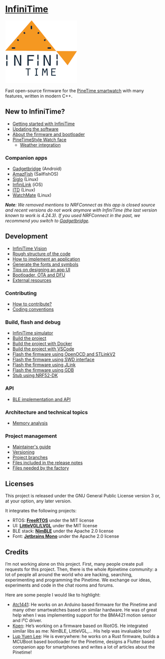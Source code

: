 # [InfiniTime](https://github.com/InfiniTimeOrg/InfiniTime)

![InfiniTime logo](doc/logo/infinitime-logo-small.jpg "InfiniTime Logo")

Fast open-source firmware for the [PineTime smartwatch](https://www.pine64.org/pinetime/) with many features, written in modern C++.

## New to InfiniTime?

- [Getting started with InfiniTime](doc/gettingStarted/gettingStarted-1.0.md)
- [Updating the software](doc/gettingStarted/updating-software.md)
- [About the firmware and bootloader](doc/gettingStarted/about-software.md)
- [PineTimeStyle Watch face](https://wiki.pine64.org/wiki/PineTimeStyle)
  - [Weather integration](https://wiki.pine64.org/wiki/Infinitime-Weather)

### Companion apps

- [Gadgetbridge](https://gadgetbridge.org/) (Android)
- [AmazFish](https://openrepos.net/content/piggz/amazfish/) (SailfishOS)
- [Siglo](https://github.com/alexr4535/siglo) (Linux)
- [InfiniLink](https://github.com/InfiniTimeOrg/InfiniLink) (iOS)
- [ITD](https://gitea.elara.ws/Elara6331/itd) (Linux)
- [WatchMate](https://github.com/azymohliad/watchmate) (Linux)

***Note**: We removed mentions to NRFConnect as this app is closed source and recent versions do not work anymore with InfiniTime (the last version known to work is 4.24.3). If you used NRFConnect in the past, we recommend you switch to [Gadgetbridge](https://gadgetbridge.org/).*

## Development

- [InfiniTime Vision](doc/InfiniTimeVision.md)
- [Rough structure of the code](doc/code/Intro.md)
- [How to implement an application](doc/code/Apps.md)
- [Generate the fonts and symbols](src/displayapp/fonts/README.md)
- [Tips on designing an app UI](doc/ui_guidelines.md)
- [Bootloader, OTA and DFU](doc/bootloader/README.md)
- [External resources](doc/ExternalResources.md)

### Contributing

- [How to contribute?](CONTRIBUTING.md)
- [Coding conventions](doc/coding-convention.md)

### Build, flash and debug

- [InfiniTime simulator](https://github.com/InfiniTimeOrg/InfiniSim)
- [Build the project](doc/buildAndProgram.md)
- [Build the project with Docker](doc/buildWithDocker.md)
- [Build the project with VSCode](doc/buildWithVScode.md)
- [Flash the firmware using OpenOCD and STLinkV2](doc/openOCD.md)
- [Flash the firmware using SWD interface](doc/SWD.md)
- [Flash the firmware using JLink](doc/jlink.md)
- [Flash the firmware using GDB](doc/gdb.md)
- [Stub using NRF52-DK](doc/PinetimeStubWithNrf52DK.md)

### API

- [BLE implementation and API](doc/ble.md)

### Architecture and technical topics

- [Memory analysis](doc/MemoryAnalysis.md)

### Project management

- [Maintainer's guide](doc/maintainer-guide.md)
- [Versioning](doc/versioning.md)
- [Project branches](doc/branches.md)
- [Files included in the release notes](doc/filesInReleaseNotes.md)
- [Files needed by the factory](doc/files-needed-by-factory.md)

## Licenses

This project is released under the GNU General Public License version 3 or, at your option, any later version.

It integrates the following projects:

- RTOS: **[FreeRTOS](https://freertos.org)** under the MIT license
- UI: **[LittleVGL/LVGL](https://lvgl.io/)** under the MIT license
- BLE stack: **[NimBLE](https://github.com/apache/mynewt-nimble)** under the Apache 2.0 license
- Font: **[Jetbrains Mono](https://www.jetbrains.com/fr-fr/lp/mono/)** under the Apache 2.0 license

## Credits

I’m not working alone on this project. First, many people create pull requests for this project. Then, there is the whole #pinetime community: a lot of people all around the world who are hacking, searching, experimenting and programming the Pinetime. We exchange our ideas, experiments and code in the chat rooms and forums.

Here are some people I would like to highlight:

- [Atc1441](https://github.com/atc1441/): He works on an Arduino based firmware for the Pinetime and many other smartwatches based on similar hardware. He was of great help when I was implementing support for the BMA421 motion sensor and I²C driver.
- [Koen](https://github.com/bosmoment): He’s working on a firmware based on RiotOS. He integrated similar libs as me: NimBLE, LittleVGL,… His help was invaluable too!
- [Lup Yuen Lee](https://github.com/lupyuen): He is everywhere: he works on a Rust firmware, builds a MCUBoot based bootloader for the Pinetime, designs a Flutter based companion app for smartphones and writes a lot of articles about the Pinetime!
